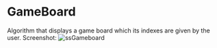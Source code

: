 # GameBoard
Algorithm that displays a game board which its indexes are given by the user.
Screenshot: 
![ssGameboard](https://user-images.githubusercontent.com/74245258/115923247-9eb27300-a486-11eb-86ac-1dcfd9f5e447.png)
